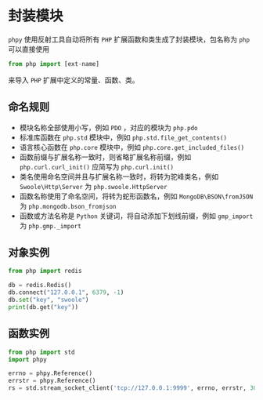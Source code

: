 # 封装模块
 `phpy` 使用反射工具自动将所有 `PHP` 扩展函数和类生成了封装模块，包名称为 `php` 可以直接使用
 
```python
from php import [ext-name]
```

来导入 `PHP` 扩展中定义的常量、函数、类。


## 命名规则
- 模块名称全部使用小写，例如 `PDO` ，对应的模块为 `php.pdo`
- 标准库函数在 `php.std` 模块中，例如 `php.std.file_get_contents()`
- 语言核心函数在 `php.core` 模块中，例如 `php.core.get_included_files()`
- 函数前缀与扩展名称一致时，则省略扩展名称前缀，例如 `php.curl.curl_init()` 应简写为 `php.curl.init()`
- 类名使用命名空间并且与扩展名称一致时，将转为驼峰类名，例如 `Swoole\Http\Server` 为 `php.swoole.HttpServer`
- 函数名称使用了命名空间，将转为蛇形函数名，例如 `MongoDB\BSON\fromJSON` 为 `php.mongodb.bson_fromjson`
- 函数或方法名称是 `Python` 关键词，将自动添加下划线前缀，例如 `gmp_import` 为 `php.gmp._import`

## 对象实例

```python
from php import redis

db = redis.Redis()
db.connect("127.0.0.1", 6379, -1)
db.set("key", "swoole")
print(db.get("key"))
```

## 函数实例

```python
from php import std
import phpy

errno = phpy.Reference()
errstr = phpy.Reference()
rs = std.stream_socket_client('tcp://127.0.0.1:9999', errno, errstr, 30)
```

